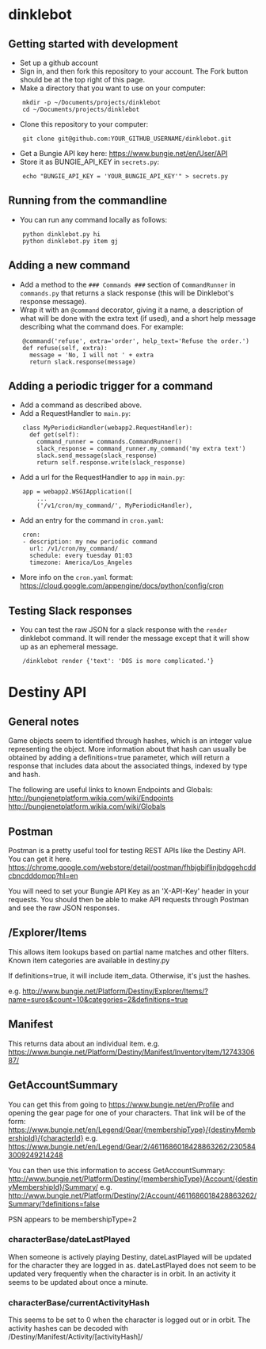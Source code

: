 # dinklebot

## Getting started with development
- Set up a github account
- Sign in, and then fork this repository to your account. The Fork button
    should be at the top right of this page.
- Make a directory that you want to use on your computer:
```
    mkdir -p ~/Documents/projects/dinklebot
    cd ~/Documents/projects/dinklebot
```
- Clone this repository to your computer:
```
    git clone git@github.com:YOUR_GITHUB_USERNAME/dinklebot.git
```
- Get a Bungie API key here: https://www.bungie.net/en/User/API
- Store it as BUNGIE_API_KEY in `secrets.py`:
```
    echo "BUNGIE_API_KEY = 'YOUR_BUNGIE_API_KEY'" > secrets.py
```

## Running from the commandline
- You can run any command locally as follows:
```
    python dinklebot.py hi
    python dinklebot.py item gj
```

## Adding a new command
- Add a method to the `### Commands ###` section of `CommandRunner` in `commands.py`
    that returns a slack response (this will be Dinklebot's response message).
- Wrap it with an `@command` decorator, giving it a name,
    a description of what will be done with the extra text (if used),
    and a short help message describing what the command does.  For example:
```
    @command('refuse', extra='order', help_text='Refuse the order.')
    def refuse(self, extra):
      message = 'No, I will not ' + extra
      return slack.response(message)
```

## Adding a periodic trigger for a command
- Add a command as described above.
- Add a RequestHandler to `main.py`:
```
    class MyPeriodicHandler(webapp2.RequestHandler):
      def get(self):
        command_runner = commands.CommandRunner()
        slack_response = command_runner.my_command('my extra text')
        slack.send_message(slack_response)
        return self.response.write(slack_response)
```
- Add a url for the RequestHandler to `app` in `main.py`:
```
    app = webapp2.WSGIApplication([
        ...
        ('/v1/cron/my_command/', MyPeriodicHandler),
```
- Add an entry for the command in `cron.yaml`:
```
    cron:
    - description: my new periodic command
      url: /v1/cron/my_command/
      schedule: every tuesday 01:03
      timezone: America/Los_Angeles
```
- More info on the `cron.yaml` format: https://cloud.google.com/appengine/docs/python/config/cron

## Testing Slack responses
- You can test the raw JSON for a slack response with the `render` dinklebot command.
    It will render the message except that it will show up as an ephemeral message.
```
    /dinklebot render {'text': 'DOS is more complicated.'}
```

# Destiny API
## General notes
Game objects seem to identified through hashes, which is an integer value
representing the object.  More information about that hash can usually be
obtained by adding a definitions=true parameter, which will return a response
that includes data about the associated things, indexed by type and hash.

The following are useful links to known Endpoints and Globals:
http://bungienetplatform.wikia.com/wiki/Endpoints
http://bungienetplatform.wikia.com/wiki/Globals

## Postman
Postman is a pretty useful tool for testing REST APIs like the Destiny API.
You can get it here.
https://chrome.google.com/webstore/detail/postman/fhbjgbiflinjbdggehcddcbncdddomop?hl=en

You will need to set your Bungie API Key as an 'X-API-Key' header in your
requests. You should then be able to make API requests through Postman and
see the raw JSON responses.

## /Explorer/Items
This allows item lookups based on partial name matches and other filters.
Known item categories are available in destiny.py

If definitions=true, it will include item_data. Otherwise, it's just the hashes.

e.g. http://www.bungie.net/Platform/Destiny/Explorer/Items/?name=suros&count=10&categories=2&definitions=true

## Manifest
This returns data about an individual item.
e.g. https://www.bungie.net/Platform/Destiny/Manifest/InventoryItem/1274330687/

## GetAccountSummary
You can get this from going to https://www.bungie.net/en/Profile and opening
the gear page for one of your characters. That link will be of the form:
https://www.bungie.net/en/Legend/Gear/{membershipType}/{destinyMembershipId}/{characterId}
e.g. https://www.bungie.net/en/Legend/Gear/2/4611686018428863262/2305843009249214248

You can then use this information to access GetAccountSummary:
http://www.bungie.net/Platform/Destiny/{membershipType}/Account/{destinyMembershipId}/Summary/
e.g. http://www.bungie.net/Platform/Destiny/2/Account/4611686018428863262/Summary/?definitions=false

PSN appears to be membershipType=2

### characterBase/dateLastPlayed
When someone is actively playing Destiny, dateLastPlayed will be updated for
the character they are logged in as.  dateLastPlayed does not seem to be
updated very frequently when the character is in orbit. In an activity it
seems to be updated about once a minute.

### characterBase/currentActivityHash
This seems to be set to 0 when the character is logged out or in orbit.
The activity hashes can be decoded with /Destiny/Manifest/Activity/[activityHash]/
